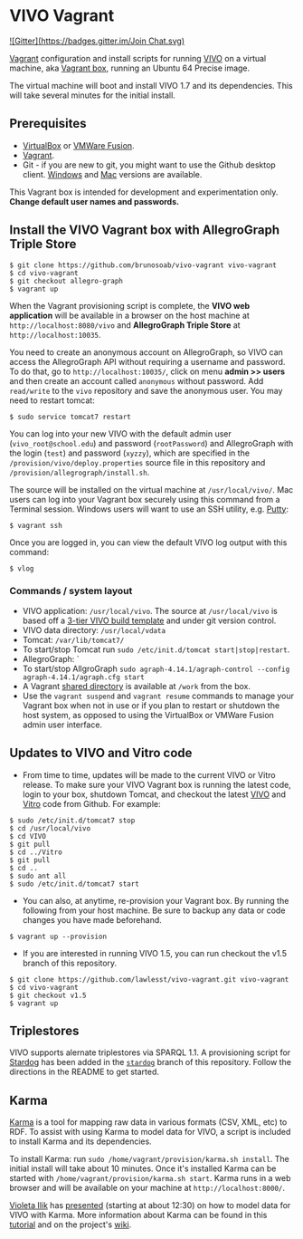 # VIVO Vagrant
[![Gitter](https://badges.gitter.im/Join Chat.svg)](https://gitter.im/lawlesst/vivo-vagrant?utm_source=badge&utm_medium=badge&utm_campaign=pr-badge&utm_content=badge)

[Vagrant](http://www.vagrantup.com/) configuration and install scripts for running [VIVO](http://vivoweb.org) on a virtual machine, aka [Vagrant box](http://docs.vagrantup.com/v2/boxes.html), running an Ubuntu 64 Precise image.

The virtual machine will boot and install VIVO 1.7 and its dependencies.  This will take several minutes for the initial install.

## Prerequisites
 * [VirtualBox](https://www.virtualbox.org/) or [VMWare Fusion](http://www.vmware.com/products/fusion).
 * [Vagrant](https://docs.vagrantup.com/v2/installation/index.html).
 * Git - if you are new to git, you might want to use the Github desktop client. [Windows](http://windows.github.com/) and [Mac](http://mac.github.com/) versions are available.

This Vagrant box is intended for development and experimentation only.  __Change default user names and passwords.__

## Install the VIVO Vagrant box with AllegroGraph Triple Store

~~~
$ git clone https://github.com/brunosoab/vivo-vagrant vivo-vagrant
$ cd vivo-vagrant
$ git checkout allegro-graph
$ vagrant up
~~~

When the Vagrant provisioning script is complete, the __VIVO web application__ will be available in a browser on the host machine at `http://localhost:8080/vivo` and __AllegroGraph Triple Store__ at `http://localhost:10035`.

You need to create an anonymous account on AllegroGraph, so VIVO can access the AllegroGraph API without requiring a username and password. To do that, go to `http://localhost:10035/`, click on menu __admin >> users__ and then create an account called `anonymous` without password. Add `read/write` to the `vivo` repository and save the anonymous user. You may need to restart tomcat:

    $ sudo service tomcat7 restart

You can log into your new VIVO with the default admin user (`vivo_root@school.edu`) and password (`rootPassword`) and AllegroGraph with the login (`test`) and password (`xyzzy`), which are specified in the `/provision/vivo/deploy.properties` source file in this repository and `/provision/allegrograph/install.sh`.

The source will be installed on the virtual machine at `/usr/local/vivo/`. Mac users can log into your Vagrant box securely using this command from a Terminal session.  Windows users will want to use an SSH utility, e.g. [Putty](http://www.chiark.greenend.org.uk/~sgtatham/putty/download.html):

~~~
$ vagrant ssh
~~~

Once you are logged in, you can view the default VIVO log output with this command:

~~~
$ vlog
~~~

### Commands / system layout
 * VIVO application: `/usr/local/vivo`.  The source at `/usr/local/vivo` is based off a [3-tier VIVO build template](https://github.com/lawlesst/vivo-project-template) and under git version control.
 * VIVO data directory: `/usr/local/vdata`
 * Tomcat: `/var/lib/tomcat7/`
 * To start/stop Tomcat run `sudo /etc/init.d/tomcat start|stop|restart`.
 * AllegroGraph: `
 * To start/stop AllgroGraph `sudo agraph-4.14.1/agraph-control --config agraph-4.14.1/agraph.cfg start`
 * A Vagrant [shared directory](http://docs.vagrantup.com/v2/synced-folders/) is available at `/work` from the box.
 * Use the `vagrant suspend` and `vagrant resume` commands to manage your Vagrant box when not in use or if you plan to restart or shutdown the host system, as opposed to using the VirtualBox or VMWare Fusion admin user interface.

## Updates to VIVO and Vitro code
 * From time to time, updates will be made to the current VIVO or Vitro release.  To make sure your VIVO Vagrant box is running the latest code, login to your box, shutdown Tomcat, and checkout the latest [VIVO](https://github.com/vivo-project/VIVO) and [Vitro](https://github.com/vivo-project/Vitro) code from Github.  For example:

 ~~~
 $ sudo /etc/init.d/tomcat7 stop
 $ cd /usr/local/vivo
 $ cd VIVO
 $ git pull
 $ cd ../Vitro
 $ git pull
 $ cd ..
 $ sudo ant all
 $ sudo /etc/init.d/tomcat7 start
 ~~~
 * You can also, at anytime, re-provision your Vagrant box.  By running the following from your host machine.  Be sure to backup any data or code changes you have made beforehand.

 ~~~
 $ vagrant up --provision
 ~~~

 * If you are interested in running VIVO 1.5, you can run checkout the v1.5 branch of this repository.
 ~~~
 $ git clone https://github.com/lawlesst/vivo-vagrant.git vivo-vagrant
 $ cd vivo-vagrant
 $ git checkout v1.5
 $ vagrant up
 ~~~

## Triplestores

VIVO supports alernate triplestores via SPARQL 1.1.  A provisioning script for [Stardog](http://stardog.com) has been added in the [`stardog`](https://github.com/lawlesst/vivo-vagrant/tree/stardog) branch of this repository.  Follow the directions in the README to get started.


## Karma
[Karma](http://www.isi.edu/integration/karma/) is a tool for mapping raw data in various formats (CSV, XML, etc) to RDF.  To assist with using Karma to model data for VIVO, a script is included to install Karma and its dependencies.

To install Karma: run `sudo /home/vagrant/provision/karma.sh install`.  The initial install will take about 10 minutes.  Once it's installed Karma can be started with `/home/vagrant/provision/karma.sh start`.  Karma runs in a web browser and will be available on your machine at `http://localhost:8000/`.

[Violeta Ilik](https://twitter.com/violetailik) has [presented](https://www.youtube.com/watch?v=aBLHGzui0_s) (starting at about 12:30) on how to model data for VIVO with Karma.  More information about Karma can be found in this [tutorial](https://github.com/InformationIntegrationGroup/karma-step-by-step) and on the project's [wiki](https://github.com/InformationIntegrationGroup/Web-Karma/wiki).
